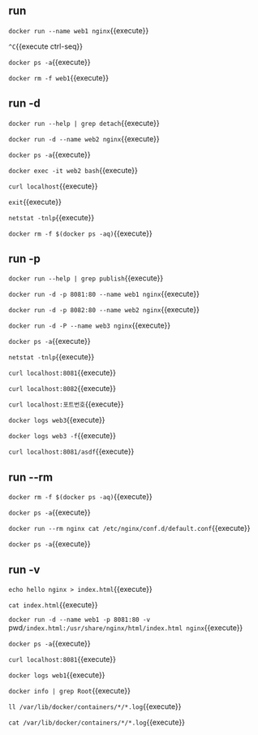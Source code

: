 ## run

`docker run --name web1 nginx`{{execute}}

`^C`{{execute ctrl-seq}}

`docker ps -a`{{execute}}

`docker rm -f web1`{{execute}}


## run -d

`docker run --help | grep detach`{{execute}}

`docker run -d --name web2 nginx`{{execute}}

`docker ps -a`{{execute}}

`docker exec -it web2 bash`{{execute}}

`curl localhost`{{execute}}

`exit`{{execute}}

`netstat -tnlp`{{execute}}

`docker rm -f $(docker ps -aq)`{{execute}}


## run -p

`docker run --help | grep publish`{{execute}}

`docker run -d -p 8081:80 --name web1 nginx`{{execute}}

`docker run -d -p 8082:80 --name web2 nginx`{{execute}}

`docker run -d -P --name web3 nginx`{{execute}}

`docker ps -a`{{execute}}

`netstat -tnlp`{{execute}}

`curl localhost:8081`{{execute}}

`curl localhost:8082`{{execute}}

`curl localhost:포트번호`{{execute}}

`docker logs web3`{{execute}}

`docker logs web3 -f`{{execute}}

`curl localhost:8081/asdf`{{execute}}


## run --rm

`docker rm -f $(docker ps -aq)`{{execute}}

`docker ps -a`{{execute}}

`docker run --rm nginx cat /etc/nginx/conf.d/default.conf`{{execute}}

`docker ps -a`{{execute}}


## run -v

`echo hello nginx > index.html`{{execute}}

`cat index.html`{{execute}}

`docker run -d --name web1 -p 8081:80 -v `pwd`/index.html:/usr/share/nginx/html/index.html nginx`{{execute}}

`docker ps -a`{{execute}}

`curl localhost:8081`{{execute}}

`docker logs web1`{{execute}}

`docker info | grep Root`{{execute}}

`ll /var/lib/docker/containers/*/*.log`{{execute}}

`cat /var/lib/docker/containers/*/*.log`{{execute}}
